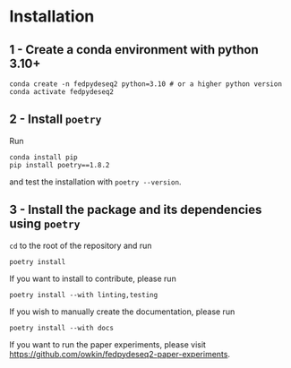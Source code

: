 # Installation

## 1 - Create a conda environment with python 3.10+

```
conda create -n fedpydeseq2 python=3.10 # or a higher python version
conda activate fedpydeseq2
```

## 2 - Install `poetry`

Run

```
conda install pip
pip install poetry==1.8.2
```

and test the installation with `poetry --version`.

## 3 - Install the package and its dependencies using `poetry`

`cd` to the root of the repository and run

```
poetry install
```

If you want to install to contribute, please run

```
poetry install --with linting,testing
```

If you wish to manually create the documentation, please run

```
poetry install --with docs
```

If you want to run the paper experiments, please visit https://github.com/owkin/fedpydeseq2-paper-experiments.
